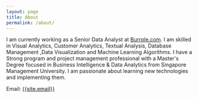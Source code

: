 ```yaml
---
layout: page
title: About
permalink: /about/
---
```

<p>
I am currently working as a Senior Data Analyst at <a href="https://www.burpple.com/sg" target="_blank">Burrple.com</a>. I am skilled in Visual Analytics, Customer Analytics, Textual Analysis, Database Management ,Data Visualization and Machine Learning Algorithms. I have a Strong program and project management professional with a Master's Degree focused in Business Intelligence & Data Analytics from Singapore Management University. I am passionate about learning new technologies and implementing them. 
</p>

Email: <a href="mailto:{{site.email}}?Subject=From Blog Site:">{{site.email}}</a>



